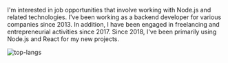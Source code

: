 I'm interested in job opportunities that involve working with Node.js and related technologies.
I've been working as a backend developer for various companies since 2013. 
In addition, I have been engaged in freelancing and entrepreneurial activities since 2017.
Since 2018, I've been primarily using Node.js and React for my new projects. 

![top-langs](https://github-readme-stats.vercel.app/api/top-langs/?username=mazahaca&layout=compact&langs_count=6)
